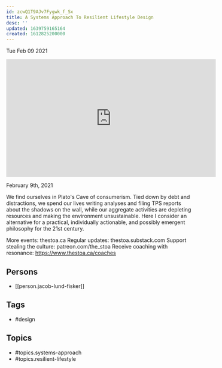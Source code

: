 ```yaml
---
id: zcwQ1T9AJv7Fygwk_f_Sx
title: A Systems Approach To Resilient Lifestyle Design
desc: ''
updated: 1639759165164
created: 1612825200000
---
```





Tue Feb 09 2021

<iframe width="560" height="315" src="https://www.youtube.com/embed/SPvftqB-WXk" title="A Systems Approach To Resilient Lifestyle Design w/ Jacob Lund Fisker" frameborder="0" allow="accelerometer; autoplay; clipboard-write; encrypted-media; gyroscope; picture-in-picture" allowfullscreen ></iframe>

February 9th, 2021

We find ourselves in Plato's Cave of consumerism. Tied down by debt and distractions, we spend our lives writing analyses and filing TPS reports about the shadows on the wall, while our aggregate activities are depleting resources and making the environment unsustainable. Here I consider an alternative for a practical, individually actionable, and possibly emergent philosophy for the 21st century.

More events: thestoa.ca
Regular updates: thestoa.substack.com
Support stealing the culture: patreon.com/the_stoa
Receive coaching with resonance: https://www.thestoa.ca/coaches

## Persons

- [[person.jacob-lund-fisker]]

## Tags

- #design

## Topics

- #topics.systems-approach
- #topics.resilient-lifestyle

